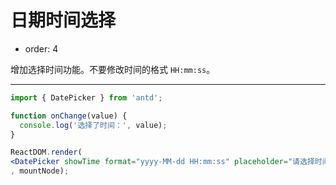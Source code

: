 # 日期时间选择

- order: 4

增加选择时间功能。不要修改时间的格式 `HH:mm:ss`。

---

````jsx
import { DatePicker } from 'antd';

function onChange(value) {
  console.log('选择了时间：', value);
}

ReactDOM.render(
<DatePicker showTime format="yyyy-MM-dd HH:mm:ss" placeholder="请选择时间" onChange={onChange} />
, mountNode);
````

